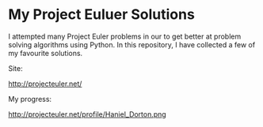 My Project Euluer Solutions
=============================

I attempted many Project Euler problems in our to get better at problem solving algorithms using Python. In this repository,
I have collected a few of my favourite solutions.

Site:

http://projecteuler.net/

My progress:

http://projecteuler.net/profile/Haniel_Dorton.png